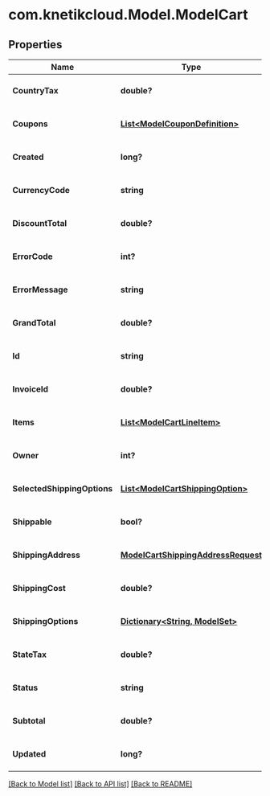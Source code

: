 # com.knetikcloud.Model.ModelCart
## Properties

Name | Type | Description | Notes
------------ | ------------- | ------------- | -------------
**CountryTax** | **double?** |  | [optional] [default to null]
**Coupons** | [**List&lt;ModelCouponDefinition&gt;**](ModelCouponDefinition.md) |  | [optional] [default to null]
**Created** | **long?** |  | [optional] [default to null]
**CurrencyCode** | **string** |  | [optional] [default to null]
**DiscountTotal** | **double?** |  | [optional] [default to null]
**ErrorCode** | **int?** |  | [optional] [default to null]
**ErrorMessage** | **string** |  | [optional] [default to null]
**GrandTotal** | **double?** |  | [optional] [default to null]
**Id** | **string** |  | [optional] [default to null]
**InvoiceId** | **double?** |  | [optional] [default to null]
**Items** | [**List&lt;ModelCartLineItem&gt;**](ModelCartLineItem.md) |  | [optional] [default to null]
**Owner** | **int?** |  | [optional] [default to null]
**SelectedShippingOptions** | [**List&lt;ModelCartShippingOption&gt;**](ModelCartShippingOption.md) |  | [optional] [default to null]
**Shippable** | **bool?** |  | [optional] [default to null]
**ShippingAddress** | [**ModelCartShippingAddressRequest**](ModelCartShippingAddressRequest.md) |  | [optional] [default to null]
**ShippingCost** | **double?** |  | [optional] [default to null]
**ShippingOptions** | [**Dictionary&lt;String, ModelSet&gt;**](ModelSet.md) |  | [optional] [default to null]
**StateTax** | **double?** |  | [optional] [default to null]
**Status** | **string** |  | [optional] [default to null]
**Subtotal** | **double?** |  | [optional] [default to null]
**Updated** | **long?** |  | [optional] [default to null]

[[Back to Model list]](../README.md#documentation-for-models) [[Back to API list]](../README.md#documentation-for-api-endpoints) [[Back to README]](../README.md)

